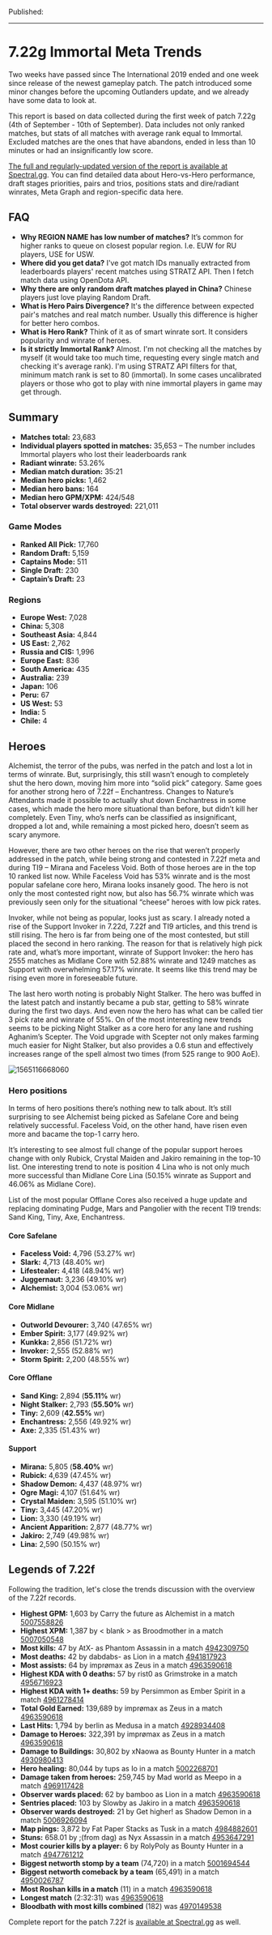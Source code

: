 Published: 

---

# 7.22g Immortal Meta Trends

Two weeks have passed since The International 2019 ended and one week since release of the newest gameplay patch. The patch introduced some minor changes before the upcoming Outlanders update, and we already have some data to look at.

This report is based on data collected during the first week of patch 7.22g (4th of September - 10th of September). Data includes not only ranked matches, but stats of all matches with average rank equal to Immortal. Excluded matches are the ones that have abandons, ended in less than 10 minutes or had an insignificantly low score.

[The full and regularly-updated version of the report is available at Spectral.gg](https://stats.spectral.gg/lrg2/?league=imm_ranked_722g). You can find detailed data about Hero-vs-Hero performance, draft stages priorities, pairs and trios, positions stats and dire/radiant winrates, Meta Graph and region-specific data here.

## FAQ

* **Why REGION NAME has low number of matches?** It’s common for higher ranks to queue on closest popular region. I.e. EUW for RU players, USE for USW.
* **Where did you get data?** I've got match IDs manually extracted from leaderboards players' recent matches using STRATZ API. Then I fetch match data using OpenDota API.
* **Why there are only random draft matches played in China?** Chinese players just love playing Random Draft.
* **What is Hero Pairs Divergence?** It's the difference between expected pair's matches and real match number. Usually this difference is higher for better hero combos.
* **What is Hero Rank?** Think of it as of smart winrate sort. It considers popularity and winrate of heroes.
* **Is it strictly Immortal Rank?** Almost. I'm not checking all the matches by myself (it would take too much time, requesting every single match and checking it's average rank). I'm using STRATZ API filters for that, minimum match rank is set to 80 (immortal). In some cases uncalibrated players or those who got to play with nine immortal players in game may get through.

## Summary

* **Matches total:** 23,683
* **Individual players spotted in matches:** 35,653 – The number includes Immortal players who lost their leaderboards rank
* **Radiant winrate:** 53.26%
* **Median match duration:** 35:21
* **Median hero picks:** 1,462
* **Median hero bans:** 164
* **Median hero GPM/XPM:** 424/548
* **Total observer wards destroyed:** 221,011

### Game Modes

* **Ranked All Pick:** 17,760
* **Random Draft:** 5,159
* **Captains Mode:** 511
* **Single Draft:** 230
* **Captain’s Draft:** 23

### Regions

* **Europe West:** 7,028
* **China:** 5,308
* **Southeast Asia:** 4,844
* **US East:** 2,762
* **Russia and CIS:** 1,996
* **Europe East:** 836
* **South America:** 435
* **Australia:** 239
* **Japan:** 106
* **Peru:** 67
* **US West:** 53
* **India:** 5
* **Chile:** 4

## Heroes

Alchemist, the terror of the pubs, was nerfed in the patch and lost a lot in terms of winrate. But, surprisingly, this still wasn’t enough to completely shut the hero down, moving him more into “solid pick” category. Same goes for another strong hero of 7.22f – Enchantress. Changes to Nature’s Attendants made it possible to actually shut down Enchantress in some cases, which made the hero more situational than before, but didn’t kill her completely. Even Tiny, who’s nerfs can be classified as insignificant, dropped a lot and, while remaining a most picked hero, doesn’t seem as scary anymore.

However, there are two other heroes on the rise that weren’t properly addressed in the patch, while being strong and contested in 7.22f meta and during TI9 – Mirana and Faceless Void. Both of those heroes are in the top 10 ranked list now. While Faceless Void has 53% winrate and is the most popular safelane core hero, Mirana looks insanely good. The hero is not only the most contested right now, but also has 56.7% winrate which was previously seen only for the situational “cheese” heroes with low pick rates.

Invoker, while not being as popular, looks just as scary. I already noted a rise of the Support Invoker in 7.22d, 7.22f and TI9 articles, and this trend is still rising. The hero is far from being one of the most contested, but still placed the second in hero ranking. The reason for that is relatively high pick rate and, what’s more important, winrate of Support Invoker: the hero has 2555 matches as Midlane Core with 52.88% winrate and 1249 matches as Support with overwhelming 57.17% winrate. It seems like this trend may be rising even more in foreseeable future.

The last hero worth noting is probably Night Stalker. The hero was buffed in the latest patch and instantly became a pub star, getting to 58% winrate during the first two days. And even now the hero has what can be called tier 3 pick rate and winrate of 55%. On of the most interesting new trends seems to be picking Night Stalker as a core hero for any lane and rushing Aghanim’s Scepter. The Void upgrade with Scepter not only makes farming much easier for Night Stalker, but also provides a 0.6 stun and effectively increases range of the spell almost two times (from 525 range to 900 AoE).

![1565116668060](assets\heroes.png)

### Hero positions

In terms of hero positions there’s nothing new to talk about. It’s still surprising to see Alchemist being picked as Safelane Core and being relatively successful. Faceless Void, on the other hand, have risen even more and bacame the top-1 carry hero.

It’s interesting to see almost full change of the popular support heroes change with only Rubick, Crystal Maiden and Jakiro remaining in the top-10 list. One interesting trend to note is position 4 Lina who is not only much more successful than Midlane Core Lina (50.15% winrate as Support and 46.06% as Midlane Core).

List of the most popular Offlane Cores also received a huge update and replacing dominating Pudge, Mars and Pangolier with the recent TI9 trends: Sand King, Tiny, Axe, Enchantress.

#### Core Safelane

* **Faceless Void:** 4,796 (53.27% wr)
* **Slark:** 4,713 (48.40% wr)
* **Lifestealer:** 4,418 (48.94% wr)
* **Juggernaut:** 3,236 (49.10% wr)
* **Alchemist:** 3,004 (53.06% wr)

#### Core Midlane

* **Outworld Devourer:** 3,740 (47.65% wr)
* **Ember Spirit:** 3,177 (49.92% wr)
* **Kunkka:** 2,856 (51.72% wr)
* **Invoker:** 2,555 (52.88% wr)
* **Storm Spirit:** 2,200 (48.55% wr)

#### Core Offlane

* **Sand King:** 2,894 (**55.11%** wr)
* **Night Stalker:** 2,793 (**55.50%** wr)
* **Tiny:** 2,609 (**42.55%** wr)
* **Enchantress:** 2,556 (49.92% wr)
* **Axe:** 2,335 (51.43% wr)

#### Support

* **Mirana:** 5,805 (**58.40%** wr)
* **Rubick:** 4,639 (47.45% wr)
* **Shadow Demon:** 4,437 (48.97% wr)
* **Ogre Magi:** 4,107 (51.64% wr)
* **Crystal Maiden:** 3,595 (51.10% wr)
* **Tiny:** 3,445 (47.20% wr)
* **Lion:** 3,330 (49.19% wr)
* **Ancient Apparition:** 2,877 (48.77% wr)
* **Jakiro:** 2,749 (49.98% wr)
* **Lina:** 2,590 (50.15% wr)

## Legends of 7.22f

Following the tradition, let's close the trends discussion with the overview of the 7.22f records.

* **Highest GPM:** 1,603 by Carry the future as Alchemist in a match [5007558826](https://dotabuff.com/matches/5007558826)
* **Highest XPM:** 1,387 by < blank > as Broodmother in a match [5007050548](https://dotabuff.com/matches/5007050548)
* **Most kills:** 47 by AtX- as Phantom Assassin in a match [4942309750](https://dotabuff.com/matches/4942309750)
* **Most deaths:** 42 by dabdabs- as Lion in a match [4941817923](https://dotabuff.com/matches/4941817923)
* **Most assists:** 64 by imprømax as Zeus in a match [4963590618](https://dotabuff.com/matches/4963590618)
* **Highest KDA with 0 deaths:** 57 by rist0 as Grimstroke in a match [4956716923](https://dotabuff.com/matches/4956716923)
* **Highest KDA with 1+ deaths:** 59 by Persimmon as Ember Spirit in a match [4961278414](https://dotabuff.com/matches/4961278414)
* **Total Gold Earned:** 139,689 by imprømax as Zeus in a match [4963590618](https://dotabuff.com/matches/4963590618)
* **Last Hits:** 1,794 by berlin as Medusa in a match [4928934408](https://dotabuff.com/matches/4928934408)
* **Damage to Heroes:** 322,391 by imprømax as Zeus in a match [4963590618](https://dotabuff.com/matches/4963590618)
* **Damage to Buildings:** 30,802 by xNaowa as Bounty Hunter in a match [4930980413](https://dotabuff.com/matches/4930980413)
* **Hero healing:** 80,044 by tups as Io in a match [5002268701](https://dotabuff.com/matches/5002268701)
* **Damage taken from heroes:** 259,745 by Mad world as Meepo in a match [4969117428](https://dotabuff.com/matches/4969117428)
* **Observer wards placed:** 62 by bamboo as Lion in a match [4963590618](https://dotabuff.com/matches/4963590618)
* **Sentries placed:** 103 by Slowby as Jakiro in a match [4963590618](https://dotabuff.com/matches/4963590618)
* **Observer wards destroyed:** 21 by Get higher! as Shadow Demon in a match [5006926094](https://dotabuff.com/matches/5006926094)
* **Map pings:** 3,872 by Fat Paper Stacks as Tusk in a match [4984882601](https://dotabuff.com/matches/4984882601)
* **Stuns:** 658.01 by ;(from dag) as Nyx Assassin in a match [4953647291](https://dotabuff.com/matches/4953647291)
* **Most courier kills by a player:** 6 by RolyPoly as Bounty Hunter in a match [4947761212](https://dotabuff.com/matches/4947761212)
* **Biggest networth stomp by a team** (74,720) in a match [5001694544](https://dotabuff.com/matches/5001694544) 
* **Biggest networth comeback by a team** (65,491) in a match [4950026787](https://dotabuff.com/matches/4950026787)
* **Most Roshan kills in a match** (11) in a match [4963590618](https://dotabuff.com/matches/4963590618)
* **Longest match** (2:32:31) was [4963590618](https://dotabuff.com/matches/4963590618)
* **Bloodbath with most kills combined** (182) was [4970149538](https://dotabuff.com/matches/4970149538)

Complete report for the patch 7.22f is [available at Spectral.gg](https://stats.spectral.gg/lrg2/?league=imm_ranked_722f) as well.

